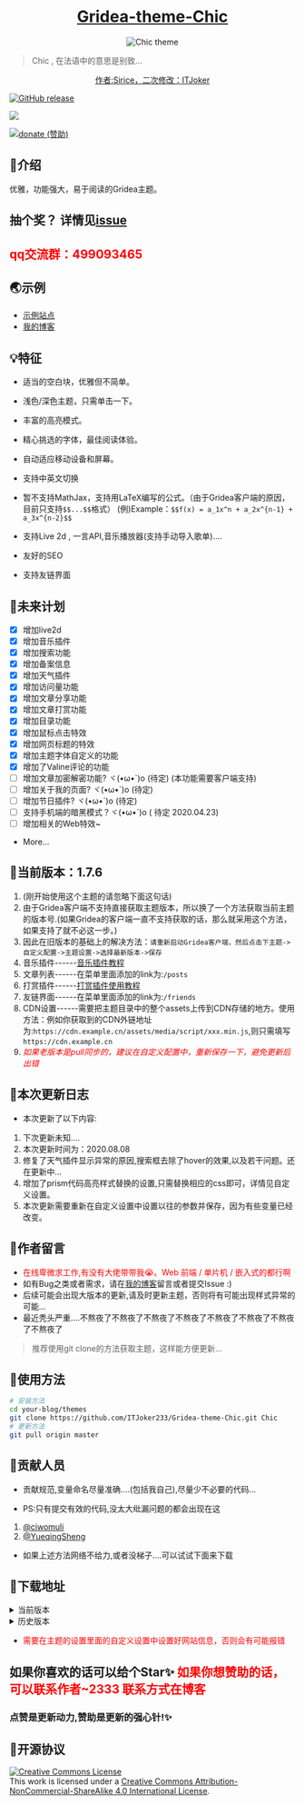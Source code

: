 
<h1 align="center"><a href="https://github.com/ITJoker233/Gridea-theme-Chic" target="_blank">Gridea-theme-Chic</a></h1>

<p align="center"><img src="https://i.loli.net/2020/01/04/7J4ciEQjwsqK61X.png" alt="Chic theme"></p>

> Chic , 在法语中的意思是别致...

<p align="center"><a alt="作者:Sirice，二次修改：ITJoker" href="https://github.com/ITJoker233/Gridea-theme-Chic">作者:Sirice，二次修改：ITJoker</a></p>

[![GitHub release](https://img.shields.io/github/v/release/ITJoker233/Gridea-theme-Chic.svg?style=flat-square&logo=github)](https://github.com/ITJoker233/Gridea-theme-Chic/releases/latest)

[![](https://data.jsdelivr.com/v1/package/gh/ITJoker233/Gridea-theme-Chic/badge)](https://www.jsdelivr.com/package/gh/ITJoker233/Gridea-theme-Chic)

[![donate (赞助)](https://img.shields.io/badge/$-donate-ff69b4.svg?maxAge=2592000&style=flat-square)](//blog.itjoker.cn/donate)  

## 🎈介绍

优雅，功能强大，易于阅读的Gridea主题。

## 抽个奖？ 详情见[issue](https://github.com/ITJoker233/Gridea-theme-Chic/issues/19)

## <font color='red'>qq交流群：499093465</font>

## 🌏示例

- [示例站点](https://0tkl1n.coding-pages.com)
- [我的博客](https://blog.itjoker.cn)

## 💡特征

- 适当的空白块，优雅但不简单。

- 浅色/深色主题，只需单击一下。

- 丰富的高亮模式。

- 精心挑选的字体，最佳阅读体验。

- 自动适应移动设备和屏幕。

- 支持中英文切换

- 暂不支持MathJax，支持用LaTeX编写的公式。（由于Gridea客户端的原因，目前只支持```$$...$$```格式） (例)Example：```$$f(x) = a_1x^n + a_2x^{n-1} + a_3x^{n-2}$$```

- 支持Live 2d , 一言API,音乐播放器(支持手动导入歌单)....

- 友好的SEO

- 支持友链界面

## 📜未来计划

- [x] 增加live2d
- [x] 增加音乐插件
- [x] 增加搜索功能
- [x] 增加备案信息
- [x] 增加天气插件
- [x] 增加访问量功能
- [x] 增加文章分享功能
- [x] 增加文章打赏功能
- [x] 增加目录功能
- [x] 增加鼠标点击特效
- [x] 增加网页标题的特效
- [x] 增加主题字体自定义的功能
- [x] 增加了Valine评论的功能
- [ ] 增加文章加密解密功能? ヾ(•ω•`)o (待定) (本功能需要客户端支持)
- [ ] 增加关于我的页面? ヾ(•ω•`)o (待定)
- [ ] 增加节日插件? ヾ(•ω•`)o (待定)
- [ ] 支持手机端的暗黑模式？ヾ(•ω•`)o ( 待定 2020.04.23) 
- [ ] 增加相关的Web特效~
- More...

## 📌当前版本：1.7.6

1. (刚开始使用这个主题的请忽略下面这句话)
2. 由于Gridea客户端不支持直接获取主题版本，所以换了一个方法获取当前主题的版本号.(如果Gridea的客户端一直不支持获取的话，那么就采用这个方法，如果支持了就不必这一步。)
3. 因此在旧版本的基础上的解决方法：```请重新启动Gridea客户端，然后点击下主题->自定义配置->主题设置->选择最新版本->保存```
4. 音乐插件------[音乐插件教程](https://blog.itjoker.cn/post/azQ6rNbFG/) 
5. 文章列表------在菜单里面添加的link为:```/posts```
6. 打赏插件------[打赏插件使用教程](https://blog.itjoker.cn/post/S6t2Gj2aq)
7. 友链界面------在菜单里面添加的link为:```/friends```
8. CDN设置------需要把主题目录中的整个assets上传到CDN存储的地方。使用方法：例如你获取到的CDN外链地址为:```https://cdn.example.cn/assets/media/script/xxx.min.js```,则只需填写```https://cdn.example.cn```
9. <font color='red'> *如果老版本是pull同步的，建议在自定义配置中，重新保存一下，避免更新后出错*</font>

## 🔖本次更新日志

- 本次更新了以下内容:

1. 下次更新未知....
2. 本次更新时间为：2020.08.08
3. 修复了天气插件显示异常的原因,搜索框去除了hover的效果,以及若干问题。还在更新中...
4. 增加了prism代码高亮样式替换的设置,只需替换相应的css即可，详情见自定义设置。
5. 本次更新需要重新在自定义设置中设置以往的参数并保存，因为有些变量已经改变。

## 📢作者留言

- <font color='red'>在线卑微求工作,有没有大佬带带我😭。Web 前端 / 单片机 / 嵌入式的都行啊</font>
- 如有Bug之类或者需求，请在[我的博客](https://blog.itjoker.cn/post/about/)留言或者提交Issue :)
- 后续可能会出现大版本的更新,请及时更新主题，否则将有可能出现样式异常的可能...
- 最近秃头严重....不熬夜了不熬夜了不熬夜了不熬夜了不熬夜了不熬夜了不熬夜了不熬夜了

> 推荐使用git clone的方法获取主题，这样能方便更新...

## 🔧使用方法

```bash
# 安装方法
cd your-blog/themes
git clone https://github.com/ITJoker233/Gridea-theme-Chic.git Chic
# 更新方法
git pull origin master
```

## 🤝贡献人员

- 贡献规范,变量命名尽量准确....(包括我自己),尽量少不必要的代码...

- PS:只有提交有效的代码,没太大纰漏问题的都会出现在这

1. [@ciwomuli](https://github.com/ciwomuli)
2. [@YueqingSheng](https://github.com/YueqingSheng)

- 如果上述方法网络不给力,或者没梯子....可以试试下面来下载

## 🌈下载地址

<details>

<summary> 当前版本 </summary>

- [v1.7.5(当前版本)](https://github.com/ITJoker233/Gridea-theme-Chic/releases/tag/1.7.5)
- [v1.7.5(当前版本-CDN)](http://cdn.uzz5.com/Chic/Chic.zip)(由Q名为[何凄寥](3846***)的老板倾情赞助)

</details>

<details>

<summary> 历史版本 </summary>

- [v1.7.4](https://github.com/ITJoker233/Gridea-theme-Chic/releases/tag/v1.7.4)
- [v1.7.3](https://github.com/ITJoker233/Gridea-theme-Chic/releases/tag/1.7.3)
- [v1.7.2](https://github.com/ITJoker233/Gridea-theme-Chic/releases/tag/1.7.2)
- [v1.7.1](https://github.com/ITJoker233/Gridea-theme-Chic/releases/tag/1.7.1)
- [v1.7.0](https://github.com/ITJoker233/Gridea-theme-Chic/releases/tag/1.7.0)
- [v1.6.9](https://github.com/ITJoker233/Gridea-theme-Chic/releases/tag/1.6.9)
- [v1.6.8](https://github.com/ITJoker233/Gridea-theme-Chic/releases/tag/1.6.8)
- [v1.6.7](https://github.com/ITJoker233/Gridea-theme-Chic/releases/tag/1.6.7)
- [v1.6.6](https://github.com/ITJoker233/Gridea-theme-Chic/releases/tag/1.6.6)
- [v1.6.5](https://github.com/ITJoker233/Gridea-theme-Chic/releases/tag/1.6.5)
- [v1.6.4](https://github.com/ITJoker233/Gridea-theme-Chic/releases/tag/1.6.4)
- [v1.6.3](https://github.com/ITJoker233/Gridea-theme-Chic/releases/tag/1.6.3)
- [v1.6.2](https://github.com/ITJoker233/Gridea-theme-Chic/releases/tag/1.6.2)
- [v1.6.1](https://github.com/ITJoker233/Gridea-theme-Chic/releases/tag/1.6.1)
- [v1.6.0](https://github.com/ITJoker233/Gridea-theme-Chic/releases/tag/1.6.0)
- [v1.5.9](https://github.com/ITJoker233/Gridea-theme-Chic/releases/tag/1.5.9)
- [v1.5.8](https://github.com/ITJoker233/Gridea-theme-Chic/releases/tag/1.5.8)
- [v1.5.7](https://github.com/ITJoker233/Gridea-theme-Chic/releases/tag/1.5.7)
- [v1.5.6](https://github.com/ITJoker233/Gridea-theme-Chic/releases/tag/1.5.6)
- [v1.5.5](https://github.com/ITJoker233/Gridea-theme-Chic/releases/tag/1.5.5)
- [v1.5.4](https://github.com/ITJoker233/Gridea-theme-Chic/releases/tag/1.5.4)
- [v1.5.3](https://github.com/ITJoker233/Gridea-theme-Chic/releases/tag/1.5.3)
- [v1.5.2](https://github.com/ITJoker233/Gridea-theme-Chic/releases/tag/1.5.2)
- [v1.5.1](https://github.com/ITJoker233/Gridea-theme-Chic/releases/tag/1.5.1)
- [v1.5.0](https://github.com/ITJoker233/Gridea-theme-Chic/releases/tag/1.5.0)
- [v1.4.9](https://github.com/ITJoker233/Gridea-theme-Chic/releases/tag/1.4.9)
- [v1.4.8](https://github.com/ITJoker233/Gridea-theme-Chic/releases/tag/1.4.8)
- [v1.4.7](https://github.com/ITJoker233/Gridea-theme-Chic/releases/tag/1.4.7)
- [v1.4.6](https://github.com/ITJoker233/Gridea-theme-Chic/releases/tag/1.4.6)
- [v1.4.5](https://github.com/ITJoker233/Gridea-theme-Chic/releases/tag/1.4.5)
- [v1.4.3](https://github.com/ITJoker233/Gridea-theme-Chic/releases/tag/1.4.3)
- [v1.4.2](https://github.com/ITJoker233/Gridea-theme-Chic/releases/tag/1.4.2)

</details>

- <font color='red'>需要在主题的设置里面的自定义设置中设置好网站信息，否则会有可能报错</font>

## 如果你喜欢的话可以给个Star✨ <font color='red'>如果你想赞助的话，可以联系作者~2333 联系方式在博客</font>

### 点赞是更新动力,赞助是更新的强心针!✨

## 📃开源协议

<a rel="license" href="http://creativecommons.org/licenses/by-nc-sa/4.0/"><img alt="Creative Commons License" style="border-width:0" src="https://i.creativecommons.org/l/by-nc-sa/4.0/88x31.png" /></a><br />This work is licensed under a <a rel="license" href="http://creativecommons.org/licenses/by-nc-sa/4.0/">Creative Commons Attribution-NonCommercial-ShareAlike 4.0 International License</a>.
